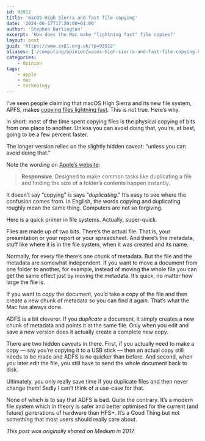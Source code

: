 ```yaml
---
id: 93912
title: 'macOS High Sierra and fast file copying'
date: '2024-06-17T17:20:00+01:00'
author: 'Stephen Darlington'
excerpt: 'How does the Mac make "lightning fast" file copies?'
layout: post
guid: 'https://www.zx81.org.uk/?p=93912'
aliases: ['/computing/opinion/macos-high-sierra-and-fast-file-copying.html']
categories:
    - Opinion
tags:
    - apple
    - mac
    - technology
---
```


I’ve seen people claiming that macOS High Sierra and its new file system, APFS, makes [copying files lightning fast](http://www.shirt-pocket.com/forums/showpost.php?p=33846&postcount=9). This is not true. Here’s why.

In short: most of the time spent copying files is the physical copying of bits from one place to another. Unless you can avoid doing that, you’re, at best, going to be a few percent faster.

The longer version relies on the slightly hidden caveat: “unless you can avoid doing that.”

Note the wording on [Apple’s website](https://www.apple.com/macos/high-sierra-preview/):

> **Responsive**. Designed to make common tasks like duplicating a file and finding the size of a folder’s contents happen instantly.

It doesn’t say “copying” is says “*duplicating*.” It’s easy to see where the confusion comes from. In English, the words copying and duplicating roughly mean the same thing. Computers are not so forgiving.

Here is a quick primer in file systems. Actually, super-quick.

Files are made up of two bits. There’s the actual file. That is, your presentation or your report or your spreadsheet. And there’s the metadata, stuff like where it is in the file system, when it was created and its name.

Normally, for every file there’s one chunk of metadata. But the file and the metadata are somewhat independent. If you want to move a document from one folder to another, for example, instead of moving the whole file you can get the same effect just by moving the metadata. It’s quick, no matter how large the file is.

If you want to *copy* the document, you’d take a copy of the file and then create a new chunk of metadata so you can find it again. That’s what the Mac has always done.

ADFS is a bit cleverer. If you *duplicate* a document, it simply creates a new chunk of metadata and points it at the same file. Only when you edit and save a new version does it actually create a complete new copy.

There are two hidden caveats in there. First, if you actually need to make a copy — say you’re copying it to a USB stick — then an actual copy still needs to be made and ADFS is no quicker than before. And second, when you later edit the file, you still have to send the whole document back to disk.

Ultimately, you only really save time if you duplicate files and then never change them! Sadly I can’t think of a use-case for that.

None of which is to say that ADFS is bad. Quite the contrary. It’s a modern file system which in theory is safer and better optimised for the current (and future) generations of hardware than HFS+. It’s a Good Thing but not something that most users should really care about.

*This post was originally shared on Medium in 2017.*